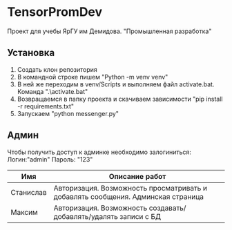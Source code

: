 # TensorPromDev
Проект для учебы ЯрГУ им Демидова. "Промышленная разработка"
## Установка
1. Создать клон репозитория
2. В командной строке пишем "Python -m venv venv"
3. В ней же переходим в venv/Scripts и выполняем файл activate.bat. Команда ".\activate.bat"
4. Возвращаемся в папку проекта и скачиваем зависимости "pip install -r requirements.txt"
5. Запускаем "python messenger.py"
## Админ
Чтобы получить доступ к админке необходимо залогиниться: 
Логин:"admin"
Пароль: "123"

| Имя       |                           Описание работ                                         | 
| ----------| ---------------------------------------------------------------------------------|
| Станислав | Авторизация. Возможность просматривать и добавлять сообщения. Админская страница |
| Максим    | Авторизация. Возможность создавать/добавлять/удалять записи с БД                 |
